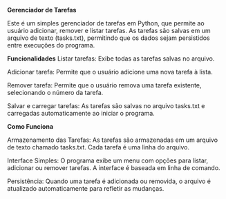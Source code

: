 **Gerenciador de Tarefas**

Este é um simples gerenciador de tarefas em Python, que permite ao usuário adicionar, remover e listar tarefas. As tarefas são salvas em um arquivo de texto (tasks.txt), permitindo que os dados sejam persistidos entre execuções do programa.

**Funcionalidades**
Listar tarefas: Exibe todas as tarefas salvas no arquivo.

Adicionar tarefa: Permite que o usuário adicione uma nova tarefa à lista.

Remover tarefa: Permite que o usuário remova uma tarefa existente, selecionando o número da tarefa.

Salvar e carregar tarefas: As tarefas são salvas no arquivo tasks.txt e carregadas automaticamente ao iniciar o programa.

**Como Funciona**

Armazenamento das Tarefas: As tarefas são armazenadas em um arquivo de texto chamado tasks.txt. Cada tarefa é uma linha do arquivo.

Interface Simples: O programa exibe um menu com opções para listar, adicionar ou remover tarefas. A interface é baseada em linha de comando.

Persistência: Quando uma tarefa é adicionada ou removida, o arquivo é atualizado automaticamente para refletir as mudanças.
